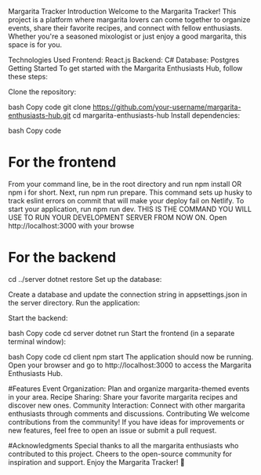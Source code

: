 Margarita Tracker
Introduction
Welcome to the Margarita Tracker! This project is a platform where margarita lovers can come together to organize events, share their favorite recipes, and connect with fellow enthusiasts. Whether you're a seasoned mixologist or just enjoy a good margarita, this space is for you.

Technologies Used
Frontend: React.js
Backend: C#
Database: Postgres
Getting Started
To get started with the Margarita Enthusiasts Hub, follow these steps:

Clone the repository:

bash
Copy code
git clone https://github.com/your-username/margarita-enthusiasts-hub.git
cd margarita-enthusiasts-hub
Install dependencies:

bash
Copy code
# For the frontend
From your command line, be in the root directory and run npm install OR npm i for short.
Next, run npm run prepare. This command sets up husky to track eslint errors on commit that will make your deploy fail on Netlify.
To start your application, run npm run dev. THIS IS THE COMMAND YOU WILL USE TO RUN YOUR DEVELOPMENT SERVER FROM NOW ON.
Open http://localhost:3000 with your browse

# For the backend
cd ../server
dotnet restore
Set up the database:

Create a database and update the connection string in appsettings.json in the server directory.
Run the application:

Start the backend:

bash
Copy code
cd server
dotnet run
Start the frontend (in a separate terminal window):

bash
Copy code
cd client
npm start
The application should now be running. Open your browser and go to http://localhost:3000 to access the Margarita Enthusiasts Hub.

#Features
Event Organization: Plan and organize margarita-themed events in your area.
Recipe Sharing: Share your favorite margarita recipes and discover new ones.
Community Interaction: Connect with other margarita enthusiasts through comments and discussions.
Contributing
We welcome contributions from the community! If you have ideas for improvements or new features, feel free to open an issue or submit a pull request.

#Acknowledgments
Special thanks to all the margarita enthusiasts who contributed to this project.
Cheers to the open-source community for inspiration and support.
Enjoy the Margarita Tracker! 🍹
